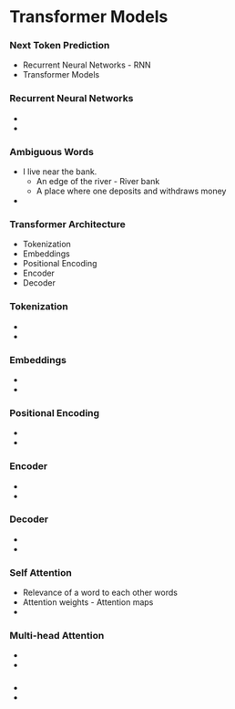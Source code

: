 # Transformer Models

### Next Token Prediction
- Recurrent Neural Networks - RNN
- Transformer Models

### Recurrent Neural Networks
-
-

### Ambiguous Words
- I live near the bank.
  - An edge of the river - River bank
  - A place where one deposits and withdraws money 
-

### Transformer Architecture
- Tokenization
- Embeddings
- Positional Encoding
- Encoder
- Decoder

### Tokenization
-
-

### Embeddings
- 
-

### Positional Encoding
-
-

### Encoder
-
-

### Decoder
-
-

### Self Attention
- Relevance of a word to each other words
- Attention weights - Attention maps
-

### Multi-head Attention
-
-

###
-
-
